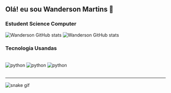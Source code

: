 ## Olá! eu sou Wanderson Martins 👋

### Estudent Science Computer

![Wanderson GitHub stats](https://github-readme-stats.vercel.app/api?username=Wanderson-Martins&show_icons=true&theme=radical)
![Wanderson GitHub stats](https://github-readme-stats.vercel.app/api/top-langs/?Wanderson-Martins={Wanderson-Martins}&theme=blue-green)
### Tecnologia Usandas 
<div style="display: inline_block"></br>
<img align="center" alt="python" src= "https://img.shields.io/badge/Python-14354C?style=for-the-badge&logo=python&logoColor=white" />
<img align="center" alt="python" src= "https://img.shields.io/badge/MySQL-005C84?style=for-the-badge&logo=mysql&logoColor=white" />
<img align="center" alt="python" src= "https://img.shields.io/badge/Microsoft_Excel-217346?style=for-the-badge&logo=microsoft-excel&logoColor=white" />
</div></br>


____________________________________________
![snake gif](https://github.com/Wanderson-Martins/Wanderson-Martins/blob/output/github-contribution-grid-snake.gif)

